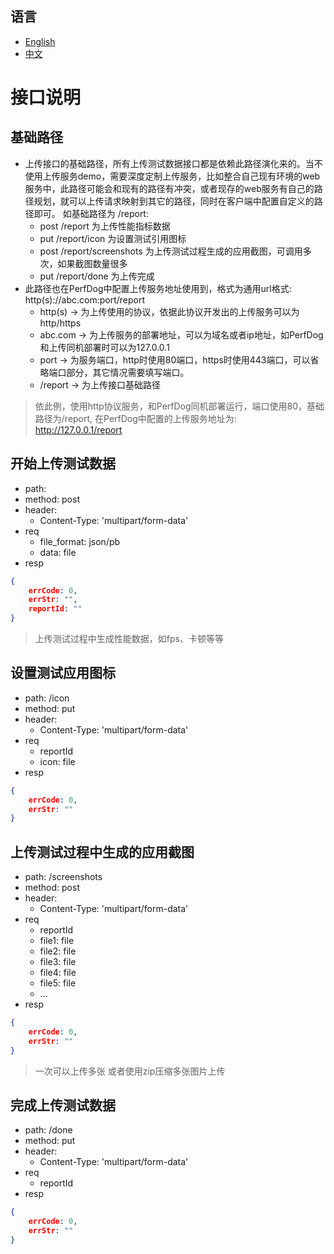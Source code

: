 ## 语言
- [English](api_reference.md)
- [中文](api_reference_zh.md)

# 接口说明
## 基础路径
+ 上传接口的基础路径，所有上传测试数据接口都是依赖此路径演化来的。当不使用上传服务demo，需要深度定制上传服务，比如整合自己现有环境的web服务中，此路径可能会和现有的路径有冲突，或者现存的web服务有自己的路径规划，就可以上传请求映射到其它的路径，同时在客户端中配置自定义的路径即可。
如基础路径为 /report:
    + post /report 为上传性能指标数据
    + put /report/icon 为设置测试引用图标
    + post /report/screenshots 为上传测试过程生成的应用截图，可调用多次，如果截图数量很多
    + put /report/done 为上传完成
+ 此路径也在PerfDog中配置上传服务地址使用到，格式为通用url格式: http(s)://abc.com:port/report
    + http(s) -> 为上传使用的协议，依据此协议开发出的上传服务可以为http/https
    + abc.com -> 为上传服务的部署地址，可以为域名或者ip地址，如PerfDog和上传同机部署时可以为127.0.0.1
    + port -> 为服务端口，http时使用80端口，https时使用443端口，可以省略端口部分，其它情况需要填写端口。
    + /report -> 为上传接口基础路径

> 依此例，使用http协议服务，和PerfDog同机部署运行，端口使用80，基础路径为/report, 在PerfDog中配置的上传服务地址为: http://127.0.0.1/report

## 开始上传测试数据
+ path: 
+ method: post
+ header:
    * Content-Type: 'multipart/form-data'
+ req
    * file_format: json/pb
    * data: file 
+ resp
```json
{
    errCode: 0,
    errStr: "",
    reportId: ""
}
```

> 上传测试过程中生成性能数据，如fps、卡顿等等
>



## 设置测试应用图标
+ path: /icon
+ method: put
+ header:
    * Content-Type: 'multipart/form-data'
+ req
    * reportId
    * icon: file
+ resp
```json
{
    errCode: 0,
    errStr: ""    
}
```

## 上传测试过程中生成的应用截图
+ path: /screenshots
+ method: post
+ header:
    * Content-Type: 'multipart/form-data'
+ req
    * reportId
    * file1: file
    * file2: file
    * file3: file
    * file4: file
    * file5: file
    * ...
+ resp
```json
{
    errCode: 0,
    errStr: ""    
}
```


> 一次可以上传多张 或者使用zip压缩多张图片上传


## 完成上传测试数据
+ path: /done
+ method: put
+ header:
    * Content-Type: 'multipart/form-data'
+ req
    * reportId
+ resp
```json
{
    errCode: 0,
    errStr: ""    
}
```